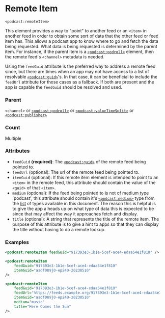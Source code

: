 # Remote Item

`<podcast:remoteItem>`

This element provides a way to "point" to another feed or an `<item>` in another feed in order to obtain some sort of data that the other feed or feed item has. This allows a podcast app to know where to go and fetch the data being requested. What data is being requested is determined by the parent item. For instance, if the parent item is a [`<podcast:podroll>`](podroll.md) element, then the remote feed's `<channel>` metadata is needed.

Using the `feedGuid` attribute is the preferred way to address a remote feed since, but there are times when an app may not have access to a list of resolvable [`<podcast:guid>`](guid.md)'s. In that case, it can be beneficial to include the `feedUrl` attribute for those cases as a fallback. If both are present and the app is capable the `feedGuid` should be resolved and used.

### Parent

`<channel>` or [`<podcast:podroll>`](podroll.md) or [`<podcast:valueTimeSplit>`](value-time-split.md) or [`<podcast:publisher>`](publisher.md)

### Count

Multiple

### Attributes

- `feedGuid` **(required)**: The [`<podcast:guid>`](guid.md) of the remote feed being pointed to.
- `feedUrl` (optional): The url of the remote feed being pointed to.
- `itemGuid` (optional): If this remote item element is intended to point to an `<item>` in the remote feed, this attribute should contain the value of the `<guid>` of that `<item>`.
- `medium` (optional): If the feed being pointed to is not of medium type 'podcast', this attribute should contain it's [`<podcast:medium>`](medium.md) type from the [list](./medium.md#medium) of types available in this document. The reason this is helpful is to give the app a heads up on what type of data this is expected to be since that may affect the way it approaches fetch and display.
- `title` (optional): A string that represents the title of the remote item. The purpose of this attribute is to give a hint to apps so that they can display the title without having to do a remote lookup.

### Examples

```xml
<podcast:remoteItem feedGuid="917393e3-1b1e-5cef-ace4-edaa54e1f810" />
```

```xml
<podcast:remoteItem
    feedGuid="917393e3-1b1e-5cef-ace4-edaa54e1f810"
    itemGuid="asdf089j0-ep240-20230510"
/>
```

```xml
<podcast:remoteItem
    feedGuid="917393e3-1b1e-5cef-ace4-edaa54e1f810"
    feedUrl="https://feeds.example.org/917393e3-1b1e-5cef-ace4-edaa54e1f810/rss.xml"
    itemGuid="asdf089j0-ep240-20230510"
    medium="music"
    title="Here Comes the Sun"
/>
```
